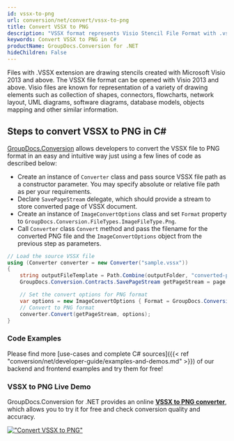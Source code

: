 ```yaml
---
id: vssx-to-png
url: conversion/net/convert/vssx-to-png
title: Convert VSSX to PNG
description: "VSSX format represents Visio Stencil File Format with .vssx extension. Learn how to convert VSSX to PNG file programmatically in C# language using GroupDocs.Conversion for .NET library."
keywords: Convert VSSX to PNG in C#
productName: GroupDocs.Conversion for .NET
hideChildren: False
---
```


Files with .VSSX extension are drawing stencils created with Microsoft Visio 2013 and above. The VSSX file format can be opened with Visio 2013 and above. Visio files are known for representation of a variety of drawing elements such as collection of shapes, connectors, flowcharts, network layout, UML diagrams, software diagrams, database models, objects mapping and other similar information.

## Steps to convert VSSX to PNG in C#

[GroupDocs.Conversion](https://products.groupdocs.com/conversion/net) allows developers to convert the VSSX file to PNG format in an easy and intuitive way just using a few lines of code as described below:

* Create an instance of `Converter` class and pass source VSSX file path as a constructor parameter. You may specify absolute or relative file path as per your requirements. 
* Declare `SavePageStream` delegate, which should provide a stream to store converted page of VSSX document.
* Create an instance of `ImageConvertOptions` class and set `Format` property to `GroupDocs.Conversion.FileTypes.ImageFileType.Png`.
* Call `Converter` class `Convert` method and pass the filename for the converted PNG file and the `ImageConvertOptions` object from the previous step as parameters.

```csharp
// Load the source VSSX file
using (Converter converter = new Converter("sample.vssx"))
{
    string outputFileTemplate = Path.Combine(outputFolder, "converted-page-{0}.png");
    GroupDocs.Conversion.Contracts.SavePageStream getPageStream = page => new FileStream(string.Format(outputFileTemplate, page), FileMode.Create);

    // Set the convert options for PNG format
    var options = new ImageConvertOptions { Format = GroupDocs.Conversion.FileTypes.ImageFileType.Png };   
    // Convert to PNG format
    converter.Convert(getPageStream, options);
}
```

### Code Examples

Please find more [use-cases and complete C# sources]({{< ref "conversion/net/developer-guide/examples-and-demos.md" >}}) of our backend and frontend examples and try them for free!

### VSSX to PNG Live Demo

GroupDocs.Conversion for .NET provides an online [**VSSX to PNG converter**](https://products.groupdocs.app/conversion/vssx-to-png), which allows you to try it for free and check conversion quality and accuracy.

[!["Convert VSSX to PNG"](conversion/net/images/convert-to-png/convert-vssx-to-png.png)](https://products.groupdocs.app/conversion/vssx-to-png)
